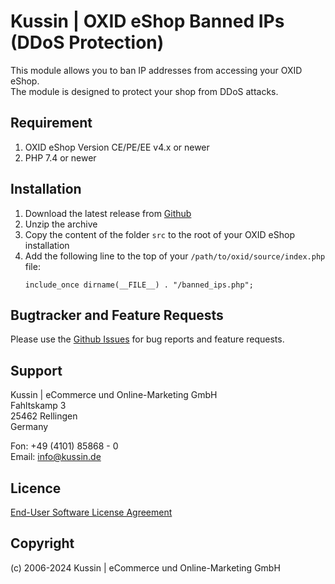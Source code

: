 # Kussin | OXID eShop Banned IPs (DDoS Protection)

This module allows you to ban IP addresses from accessing your OXID eShop.<br>
The module is designed to protect your shop from DDoS attacks.

## Requirement

1. OXID eShop Version CE/PE/EE v4.x or newer
2. PHP 7.4 or newer

## Installation

1. Download the latest release from [Github](https://github.com/kussin/OxidBannedIps/releases)
2. Unzip the archive
3. Copy the content of the folder `src` to the root of your OXID eShop installation
4. Add the following line to the top of your `/path/to/oxid/source/index.php` file:
    ```
    include_once dirname(__FILE__) . "/banned_ips.php";
    ```

## Bugtracker and Feature Requests

Please use the [Github Issues](https://github.com/kussin/OxidBannedIps/issues) for bug reports and feature requests.

## Support

Kussin | eCommerce und Online-Marketing GmbH<br>
Fahltskamp 3<br>
25462 Rellingen<br>
Germany

Fon: +49 (4101) 85868 - 0<br>
Email: info@kussin.de

## Licence

[End-User Software License Agreement](LICENSE)

## Copyright

(c) 2006-2024 Kussin | eCommerce und Online-Marketing GmbH